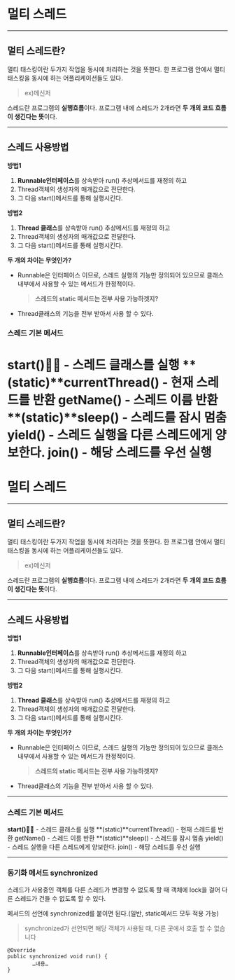 # 멀티 스레드

---

## 멀티 스레드란?

멀티 태스킹이란 두가지 작업을 동시에 처리하는 것을 뜻한다.
한 프로그램 안에서 멀티 태스킹을 동시에 하는 어플리케이션들도 있다.

> ex)메신저

스레드란 프로그램의 **실행흐름**이다.
프로그램 내에 스레드가 2개라면 **두 개의 코드 흐름이 생긴다는 뜻**이다.

---

## 스레드 사용방법

**방법1**

1. **Runnable인터페이스**를 상속받아 run() 추상메서드를 재정의 하고
2. Thread객체의 생성자의 매개값으로 전단한다.
3. 그 다음 start()메서드를 통해 실행시킨다.

**방법2**

1. **Thread 클래스**를 상속받아 run() 추상메서드를 재정의 하고
2. Thread객체의 생성자의 매개값으로 전달한다.
3. 그 다음 start()메서드를 통해 실행시킨다.

**두 개의 차이는 무엇인가?**

- Runnable은 인터페이스 이므로, 스레드 실행의 기능만 정의되어 있으므로 클래스 내부에서 사용할 수 있는 메서드가 한정적이다.
  > **스레드의 static 메서드는 전부 사용 가능하겟지?**
- Thread클래스의 기능을 전부 받아서 사용 할 수 있다.

### **스레드 기본 메서드**

**start()🤔🤔** - 스레드 클래스를 실행
**(static)**currentThread() - 현재 스레드를 반환
getName() - 스레드 이름 반환
**(static)**sleep() - 스레드를 잠시 멈춤
yield() - 스레드 실행을 다른 스레드에게 양보한다.
join() - 해당 스레드를 우선 실행
=======

# 멀티 스레드

---

## 멀티 스레드란?

멀티 태스킹이란 두가지 작업을 동시에 처리하는 것을 뜻한다.
한 프로그램 안에서 멀티 태스킹을 동시에 하는 어플리케이션들도 있다.

> ex)메신저

스레드란 프로그램의 **실행흐름**이다.
프로그램 내에 스레드가 2개라면 **두 개의 코드 흐름이 생긴다는 뜻**이다.

---

## 스레드 사용방법

**방법1**

1. **Runnable인터페이스**를 상속받아 run() 추상메서드를 재정의 하고
2. Thread객체의 생성자의 매개값으로 전단한다.
3. 그 다음 start()메서드를 통해 실행시킨다.

**방법2**

1. **Thread 클래스**를 상속받아 run() 추상메서드를 재정의 하고
2. Thread객체의 생성자의 매개값으로 전달한다.
3. 그 다음 start()메서드를 통해 실행시킨다.

**두 개의 차이는 무엇인가?**

- Runnable은 인터페이스 이므로, 스레드 실행의 기능만 정의되어 있으므로 클래스 내부에서 사용할 수 있는 메서드가 한정적이다.
  > **스레드의 static 메서드는 전부 사용 가능하겟지?**
- Thread클래스의 기능을 전부 받아서 사용 할 수 있다.

---

### **스레드 기본 메서드**

**start()🤔🤔** - 스레드 클래스를 실행
**(static)**currentThread() - 현재 스레드를 반환
getName() - 스레드 이름 반환
**(static)**sleep() - 스레드를 잠시 멈춤
yield() - 스레드 실행을 다른 스레드에게 양보한다.
join() - 해당 스레드를 우선 실행

---

### 동기화 메서드 synchronized

스레드가 사용중인 객체를 다른 스레드가 변경할 수 없도록 할 때
객체에 lock을 걸어 다른 스레드가 건들 수 없도록 할 수 있다.

메서드의 선언에 synchronized를 붙이면 된다.(일반, static메서드 모두 적용 가능)

> synchronized가 선언되면 해당 객체가 사용될 때, 다른 곳에서 호출 할 수 없습니다

```
@Override
public synchronized void run() {
        …내용…
}
```
